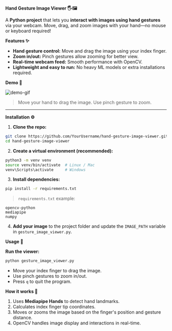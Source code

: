 **Hand Gesture Image Viewer 🖐️🖼️**

A **Python project** that lets you **interact with images using hand gestures** via your webcam. Move, drag, and zoom images with your hand—no mouse or keyboard required!

**Features ✨**

* **Hand gesture control:** Move and drag the image using your index finger.
* **Zoom in/out:** Pinch gestures allow zooming for better view.
* **Real-time webcam feed:** Smooth performance with OpenCV.
* **Lightweight and easy to run:** No heavy ML models or extra installations required.

**Demo 📸**

![demo-gif](path_to_your_demo_gif_or_screenshot.gif)

> Move your hand to drag the image. Use pinch gesture to zoom.

---

**Installation ⚙️**

1. **Clone the repo:**

```bash
git clone https://github.com/YourUsername/hand-gesture-image-viewer.git
cd hand-gesture-image-viewer
```

2. **Create a virtual environment (recommended):**

```bash
python3 -m venv venv
source venv/bin/activate  # Linux / Mac
venv\Scripts\activate     # Windows
```

3. **Install dependencies:**

```bash
pip install -r requirements.txt
```

> `requirements.txt` example:

```
opencv-python
mediapipe
numpy
```

4. **Add your image** to the project folder and update the `IMAGE_PATH` variable in `gesture_image_viewer.py`.



 **Usage 🚀**

**Run the viewer:**

```bash
python gesture_image_viewer.py
```

* Move your index finger to drag the image.
* Use pinch gestures to zoom in/out.
* Press `q` to quit the program.


**How it works 🧠**

1. Uses **Mediapipe Hands** to detect hand landmarks.
2. Calculates index finger tip coordinates.
3. Moves or zooms the image based on the finger's position and gesture distance.
4. OpenCV handles image display and interactions in real-time.

